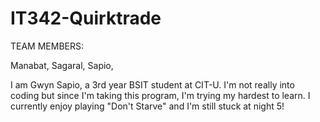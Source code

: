 # IT342-Quirktrade

TEAM MEMBERS:

Manabat, 
Sagaral,
Sapio,

I am Gwyn Sapio, a 3rd year BSIT student at CIT-U.
I'm not really into coding but since I'm taking this program, I'm trying my hardest to learn.
I currently enjoy playing "Don't Starve" and I'm still stuck at night 5!



